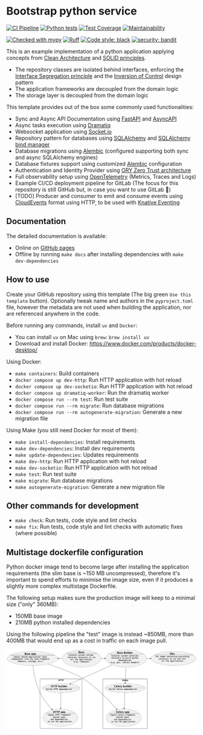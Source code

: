 # Bootstrap python service
[![CI Pipeline](https://github.com/febus982/bootstrap-python-fastapi/actions/workflows/ci-pipeline.yml/badge.svg)](https://github.com/febus982/bootstrap-python-fastapi/actions/workflows/ci-pipeline.yml)
[![Python tests](https://github.com/febus982/bootstrap-python-fastapi/actions/workflows/python-tests.yml/badge.svg?branch=main)](https://github.com/febus982/bootstrap-python-fastapi/actions/workflows/python-tests.yml)
[![Test Coverage](https://api.codeclimate.com/v1/badges/a2ab183e64778e21ae14/test_coverage)](https://codeclimate.com/github/febus982/bootstrap-python-fastapi/test_coverage)
[![Maintainability](https://api.codeclimate.com/v1/badges/a2ab183e64778e21ae14/maintainability)](https://codeclimate.com/github/febus982/bootstrap-python-fastapi/maintainability)

[![Checked with mypy](https://www.mypy-lang.org/static/mypy_badge.svg)](https://mypy-lang.org/)
[![Ruff](https://img.shields.io/endpoint?url=https://raw.githubusercontent.com/charliermarsh/ruff/main/assets/badge/v1.json)](https://github.com/charliermarsh/ruff)
[![Code style: black](https://img.shields.io/badge/code%20style-black-000000.svg)](https://github.com/psf/black)
[![security: bandit](https://img.shields.io/badge/security-bandit-yellow.svg)](https://github.com/PyCQA/bandit)

This is an example implementation of a python application applying
concepts from [Clean Architecture](https://blog.cleancoder.com/uncle-bob/2012/08/13/the-clean-architecture.html)
and [SOLID principles](https://en.wikipedia.org/wiki/SOLID).

* The repository classes are isolated behind interfaces, enforcing the [Interface Segregation principle](https://en.wikipedia.org/wiki/Interface_segregation_principle) 
  and the [Inversion of Control](https://en.wikipedia.org/wiki/Inversion_of_control) design pattern
* The application frameworks are decoupled from the domain logic
* The storage layer is decoupled from the domain logic

This template provides out of the box some commonly used functionalities:

* Sync and Async API Documentation using [FastAPI](https://fastapi.tiangolo.com/) and [AsyncAPI](https://www.asyncapi.com/en)
* Async tasks execution using [Dramatiq](https://dramatiq.io/index.html)
* Websocket application using [Socket.io](https://python-socketio.readthedocs.io/en/stable/index.html)
* Repository pattern for databases using [SQLAlchemy](https://www.sqlalchemy.org/) and [SQLAlchemy bind manager](https://febus982.github.io/sqlalchemy-bind-manager/stable/)
* Database migrations using [Alembic](https://alembic.sqlalchemy.org/en/latest/) (configured supporting both sync and async SQLAlchemy engines)
* Database fixtures support using customized [Alembic](https://alembic.sqlalchemy.org/en/latest/) configuration
* Authentication and Identity Provider using [ORY Zero Trust architecture](https://www.ory.sh/docs/kratos/guides/zero-trust-iap-proxy-identity-access-proxy)
* Full observability setup using [OpenTelemetry](https://opentelemetry.io/) (Metrics, Traces and Logs)
* Example CI/CD deployment pipeline for GitLab (The focus for this repository is still GitHub but, in case you want to use GitLab 🤷)
* [TODO] Producer and consumer to emit and consume events using [CloudEvents](https://cloudevents.io/) format using HTTP, to be used with [Knative Eventing](https://knative.dev/docs/eventing/)

## Documentation

The detailed documentation is available:

* Online on [GitHub pages](https://febus982.github.io/bootstrap-python-fastapi/)
* Offline by running `make docs` after installing dependencies with `make dev-dependencies`

## How to use

Create your GitHub repository using this template (The big green `Use this template` button).
Optionally tweak name and authors in the `pyproject.toml` file, however the metadata
are not used when building the application, nor are referenced anywhere in the code.

Before running any commands, install `uv` and `Docker`:

- You can install `uv` on Mac using `brew`: `brew install uv`
- Download and install Docker: https://www.docker.com/products/docker-desktop/

Using Docker:

* `make containers`: Build containers
* `docker compose up dev-http`: Run HTTP application with hot reload
* `docker compose up dev-socketio`: Run HTTP application with hot reload
* `docker compose up dramatiq-worker`: Run the dramatiq worker
* `docker compose run --rm test`: Run test suite
* `docker compose run --rm migrate`: Run database migrations
* `docker compose run --rm autogenerate-migration`: Generate a new migration file

Using Make (you still need Docker for most of them):

* `make install-dependencies`: Install requirements
* `make dev-dependencies`: Install dev requirements
* `make update-dependencies`: Updates requirements
* `make dev-http`: Run HTTP application with hot reload
* `make dev-socketio`: Run HTTP application with hot reload
* `make test`: Run test suite
* `make migrate`: Run database migrations
* `make autogenerate-migration`: Generate a new migration file

## Other commands for development

* `make check`: Run tests, code style and lint checks
* `make fix`: Run tests, code style and lint checks with automatic fixes (where possible)

## Multistage dockerfile configuration

Python docker image tend to become large after installing the application requirements
(the slim base is ~150 MB uncompressed), therefore it's important to spend efforts
to minimise the image size, even if it produces a slightly more complex multistage
Dockerfile.

The following setup makes sure the production image will keep to a minimal size ("only" 360MB):
 * 150MB base image
 * 210MB python installed dependencies

Using the following pipeline the "test" image is instead ~850MB, more than 400MB that would
end up as a cost in traffic on each image pull.

![](docs/puml/docker-container.png)
